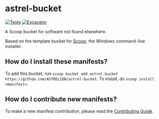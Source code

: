 # astrel-bucket

[![Tests](https://github.com/ASTRELION/astrel-bucket/actions/workflows/ci.yml/badge.svg)](https://github.com/ASTRELION/astrel-bucket/actions/workflows/ci.yml) [![Excavator](https://github.com/ASTRELION/astrel-bucket/actions/workflows/excavator.yml/badge.svg)](https://github.com/ASTRELION/astrel-bucket/actions/workflows/excavator.yml)

A Scoop bucket for software not found elsewhere.

Based on the template bucket for [Scoop](https://scoop.sh), the Windows command-line installer.

How do I install these manifests?
---------------------------------

To add this bucket, run `scoop bucket add astrel-bucket https://github.com/ASTRELION/astrel-bucket`. To install, do `scoop install <manifest>`.

How do I contribute new manifests?
----------------------------------

To make a new manifest contribution, please read the [Contributing Guide](https://github.com/ScoopInstaller/.github/blob/main/.github/CONTRIBUTING.md).

<!--

#### To use this template

- Modify the Readme.md and the bin/auto-pr.ps1 files accordingly.
- Enable GitHub Actions for this repository.

-->
